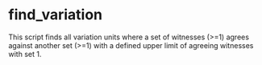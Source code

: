 # find_variation
This script finds all variation units where a set of witnesses (>=1) agrees against another set (>=1) with a defined upper limit of agreeing witnesses with set 1.
